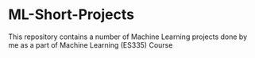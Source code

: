 # ML-Short-Projects
This repository contains a number of Machine Learning projects done by me as a part of Machine Learning (ES335) Course
